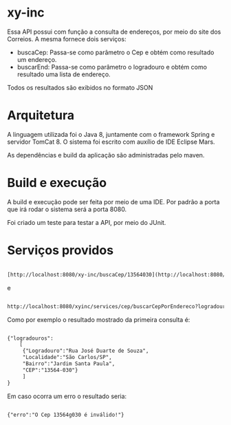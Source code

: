 xy-inc
========

Essa API possui com função a consulta de endereços, por meio do site dos Correios. A mesma fornece dois serviços:

* buscaCep: Passa-se como parâmetro o Cep e obtém como resultado um endereço.
* buscarEnd: Passa-se como parâmetro o logradouro e obtém como resultado uma lista de endereço.

Todos os resultados são exibidos no formato JSON

Arquitetura
========

A linguagem utilizada foi o Java 8, juntamente com o framework Spring e servidor TomCat 8. O sistema foi escrito com auxílio de IDE Eclipse Mars.

As dependências e build da aplicação são administradas pelo maven.

Build e execução
========

A build e execução pode ser feita por meio de uma IDE. Por padrão a porta que irá rodar o sistema será a porta 8080.

Foi criado um teste para testar a API, por meio do JUnit.

Serviços providos
========

```xml

[http://localhost:8080/xy-inc/buscaCep/13564030](http://localhost:8080/xy-inc/buscaCep/13564030)

```   
e

```xml

http://localhost:8080/xyinc/services/cep/buscarCepPorEndereco?logradouro=Rondon%20Pacheco%20Uberlandia

```

Como por exemplo o resultado mostrado da primeira consulta é:

```xml

{"logradouros":
    [
     {"Logradouro":"Rua José Duarte de Souza",
	 "Localidade":"São Carlos/SP",
	 "Bairro":"Jardim Santa Paula",
	 "CEP":"13564-030"}
	 ]
}

```

Em caso ocorra um erro o resultado seria:

```xml

{"erro":"O Cep 13564g030 é inválido!"}

```




